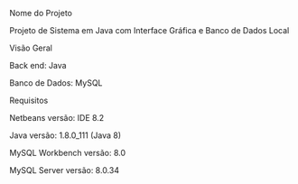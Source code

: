 Nome do Projeto

Projeto de Sistema em Java com Interface Gráfica e Banco de Dados Local

Visão Geral

Back end: Java

Banco de Dados: MySQL

Requisitos

Netbeans versão: IDE 8.2

Java versão: 1.8.0_111 (Java 8)

MySQL Workbench versão: 8.0

MySQL Server versão: 8.0.34
